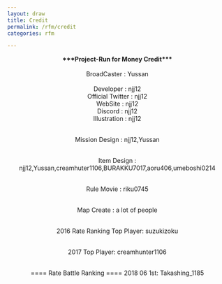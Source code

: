 ```yaml
---
layout: draw
title: Credit
permalink: /rfm/credit 
categories: rfm 

---
```


<div style="text-align: center;">
<b>***Project-Run for Money Credit***</b>
</div><br>

<div style="text-align: center;">
BroadCaster : Yussan<br><br>
Developer : njj12<br>
Official Twitter : njj12<br>
WebSite : njj12<br>
Discord : njj12<br>
Illustration : njj12<br><br>

Mission Design : njj12,Yussan<br><br>

Item Design : njj12,Yussan,creamhuter1106,BURAKKU7017,aoru406,umeboshi0214<br><br>

Rule Movie : riku0745<br><br>

Map Create : a lot of people<br><br>

2016 Rate Ranking Top Player: suzukizoku<br><br>

2017 Top Player: creamhunter1106<br><br>


==== Rate Battle Ranking ====
2018 06 1st: Takashing_1185<br><br> 
</div>
